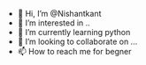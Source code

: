 - 👋 Hi, I’m @Nishantkant
- 👀 I’m interested in ..
- 🌱 I’m currently learning python
- 💞️ I’m looking to collaborate on ...
- 📫 How to reach me for begner

<!---
Nishantkant/Nishantkant is a ✨ special ✨ repository because its `README.md` (this file) appears on your GitHub profile.
You can click the Preview link to take a look at your changes.
--->
